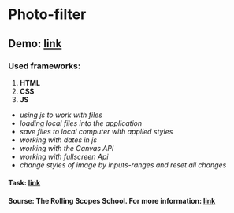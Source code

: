 # Photo-filter

## Demo: [link](https://balzamova.github.io/photo-filter/)

### Used frameworks: 
1. **HTML**
2. **CSS**
3. **JS**
 - *using js to work with files*
 - *loading local files into the application*
 - *save files to local computer with applied styles*
 - *working with dates in js*
 - *working with the Canvas API*
 - *working with fullscreen Api* 
 - *change styles of image by inputs-ranges and reset all changes*
 
#### Task: [link](https://rolling-scopes-school.github.io/stage0/#/stage1/tasks/photo-filter)
#### Sourse: The Rolling Scopes School. For more information: [link](https://rs.school/js/)
